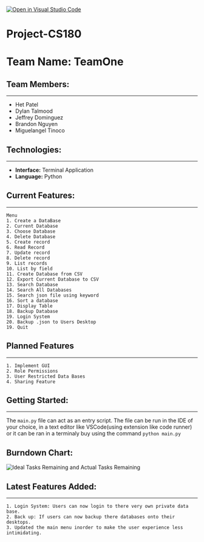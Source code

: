 [![Open in Visual Studio Code](https://classroom.github.com/assets/open-in-vscode-718a45dd9cf7e7f842a935f5ebbe5719a5e09af4491e668f4dbf3b35d5cca122.svg)](https://classroom.github.com/online_ide?assignment_repo_id=10797027&assignment_repo_type=AssignmentRepo)
# Project-CS180

# Team Name: TeamOne 
## Team Members:
---
- Het Patel
- Dylan Talmood
- Jeffrey Dominguez
- Brandon Nguyen
- Miguelangel Tinoco

## Technologies:
---
- **Interface:** Terminal Application
- **Language:** Python
  
## Current Features:
---
    Menu
    1. Create a DataBase
    2. Current Database
    3. Choose Database
    4. Delete Database
    5. Create record
    6. Read Record
    7. Update record
    8. Delete record
    9. List records
    10. List by field
    11. Create Database from CSV
    12. Export Current Database to CSV
    13. Search Database
    14. Search All Databases
    15. Search json file using keyword
    16. Sort a database
    17. Display Table
    18. Backup Database
    19. Login System
    20. Backup .json to Users Desktop 
    19. Quit
## Planned Features
---
    1. Implement GUI
    2. Role Permissions 
    3. User Restricted Data Bases
    4. Sharing Feature 
    

## Getting Started:
---
The `main.py` file can act as an entry script. The file can be run in the IDE of your choice, in a text editor like VSCode(using extension like code runner) or it can be ran in a terminaly buy using the command `python main.py`

## Burndown Chart: 

![Ideal Tasks Remaining and Actual Tasks Remaining](https://github.com/CS180-spring/cs180-22-teamone/assets/100899925/9900dbe7-2b61-46b7-a53a-0f9694d3a5a9)


## Latest Features Added:
---
    1. Login System: Users can now login to there very own private data base. 
    2. Back up: If users can now backup there databases onto their desktops.  
    3. Updated the main menu inorder to make the user experience less intimidating.



